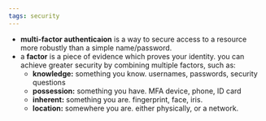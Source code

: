 ```yaml
---
tags: security
---
```


- **multi-factor authenticaion** is a way to secure access to a resource more robustly than a simple name/password.
- a **factor** is a piece of evidence which proves your identity. you can achieve greater security by combining multiple factors, such as:
	- **knowledge:** something you know. usernames, passwords, security questions
	- **possession:** something you have. MFA device, phone, ID card
	- **inherent:** something you are. fingerprint, face, iris.
	- **location:** somewhere you are. either physically, or a network.